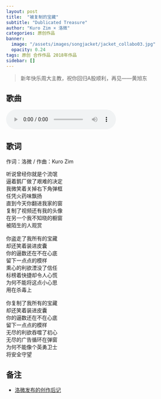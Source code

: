 ```yaml
---
layout: post
title:  "被复制的宝藏"
subtitle: "Dublicated Treasure"
author: "Kuro Zim × 洛微"
categories: 原创作品
banner: 
  image: "/assets/images/songjacket/jacket_collabo03.jpg"
  opacity: 0.24
tags: 原创 合作作品 2018年作品
sidebar: []
---
```


>  新年快乐周大主教，祝你回归A股顺利，再见——黄旭东

## 歌曲

<audio controls><source src="/assets/audio/collab03.mp3" type="audio/mp3"></audio>


## 歌词

作词：洛微 / 作曲：Kuro Zim

<pre>
听说曾经你就是个流氓
逼着鹅厂做了艰难的决定
我微笑着关掉右下角弹框
任凭火药味飘扬
直到今天你翻进我家的窗
复制了视频还有我的头像
在另一个我不知晓的橱窗
被陌生的人观赏

你盗走了我所有的宝藏
却还笑着装进皮囊
你的逼数还在不在心底 
留下一点点的模样
熏心的利欲湮没了信任
标榜着快捷却令人心慌
为何不能将这点小心思
用在杀毒上

你复制了我所有的宝藏
却还笑着装进皮囊
你的逼数还在不在心底
留下一点点的模样
无尽的利欲吞噬了初心
无尽的广告循环在弹窗
为何不能像个英勇卫士
将安全守望
</pre>

## 备注

* [洛微发布的创作后记](https://www.bilibili.com/read/cv440367/)
